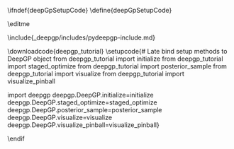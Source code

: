 \ifndef{deepGpSetupCode}
\define{deepGpSetupCode}

\editme

\include{_deepgp/includes/pydeepgp-include.md}

\downloadcode{deepgp_tutorial}
\setupcode{# Late bind setup methods to DeepGP object
from deepgp_tutorial import initialize
from deepgp_tutorial import staged_optimize
from deepgp_tutorial import posterior_sample
from deepgp_tutorial import visualize
from deepgp_tutorial import visualize_pinball

import deepgp
deepgp.DeepGP.initialize=initialize
deepgp.DeepGP.staged_optimize=staged_optimize
deepgp.DeepGP.posterior_sample=posterior_sample
deepgp.DeepGP.visualize=visualize
deepgp.DeepGP.visualize_pinball=visualize_pinball}

\endif
